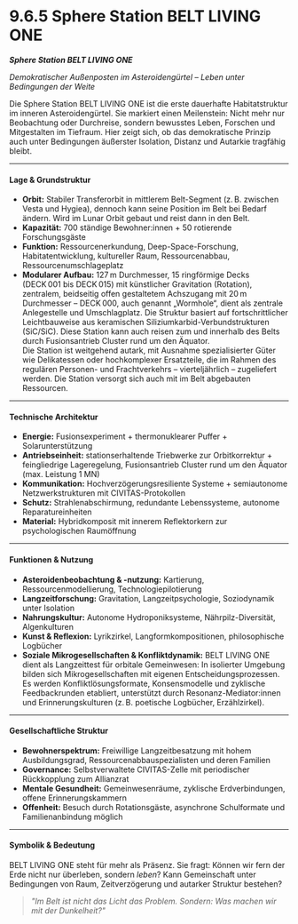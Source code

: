 # 9.6.5 Sphere Station BELT LIVING ONE

_**Sphere Station BELT LIVING ONE**_

_Demokratischer Außenposten im Asteroidengürtel – Leben unter Bedingungen der Weite_

Die Sphere Station BELT LIVING ONE ist die erste dauerhafte Habitatstruktur im inneren Asteroidengürtel. Sie markiert einen Meilenstein: Nicht mehr nur Beobachtung oder Durchreise, sondern bewusstes Leben, Forschen und Mitgestalten im Tiefraum. Hier zeigt sich, ob das demokratische Prinzip auch unter Bedingungen äußerster Isolation, Distanz und Autarkie tragfähig bleibt.

***

#### Lage & Grundstruktur

* **Orbit:** Stabiler Transferorbit in mittlerem Belt-Segment (z. B. zwischen Vesta und Hygiea), dennoch kann seine Position im Belt bei Bedarf ändern. Wird im Lunar Orbit gebaut und reist dann in den Belt.
* **Kapazität:** 700 ständige Bewohner:innen + 50 rotierende Forschungsgäste
* **Funktion:** Ressourcenerkundung, Deep-Space-Forschung, Habitatentwicklung, kultureller Raum, Ressourcenabbau, Ressourcenumschlageplatz
* **Modularer Aufbau:** 127 m Durchmesser, 15 ringförmige Decks (DECK 001 bis DECK 015) mit künstlicher Gravitation (Rotation), zentralem, beidseitig offen gestaltetem Achszugang mit 20 m Durchmesser – DECK 000, auch genannt „Wormhole“, dient als zentrale Anlegestelle und Umschlagplatz. Die Struktur basiert auf fortschrittlicher Leichtbauweise aus keramischen Siliziumkarbid-Verbundstrukturen (SiC/SiC). Diese Station kann auch reisen zum und innerhalb des Belts durch Fusionsantrieb Cluster rund um den Äquator.\
  Die Station ist weitgehend autark, mit Ausnahme spezialisierter Güter wie Delikatessen oder hochkomplexer Ersatzteile, die im Rahmen des regulären Personen- und Frachtverkehrs – vierteljährlich – zugeliefert werden. Die Station versorgt sich auch mit im Belt abgebauten Ressourcen.

***

#### Technische Architektur

* **Energie:** Fusionsexperiment + thermonuklearer Puffer + Solarunterstützung
* **Antriebseinheit:** stationserhaltende Triebwerke zur Orbitkorrektur + feingliedrige Lageregelung, Fusionsantrieb Cluster rund um den Äquator (max. Leistung 1 MN)
* **Kommunikation:** Hochverzögerungsresiliente Systeme + semiautonome Netzwerkstrukturen mit CIVITAS-Protokollen
* **Schutz:** Strahlenabschirmung, redundante Lebenssysteme, autonome Reparatureinheiten
* **Material:** Hybridkomposit mit innerem Reflektorkern zur psychologischen Raumöffnung

***

#### Funktionen & Nutzung

* **Asteroidenbeobachtung & -nutzung:** Kartierung, Ressourcenmodellierung, Technologiepilotierung
* **Langzeitforschung:** Gravitation, Langzeitpsychologie, Soziodynamik unter Isolation
* **Nahrungskultur:** Autonome Hydroponiksysteme, Nährpilz-Diversität, Algenkulturen
* **Kunst & Reflexion:** Lyrikzirkel, Langformkompositionen, philosophische Logbücher
* **Soziale Mikrogesellschaften & Konfliktdynamik:** BELT LIVING ONE dient als Langzeittest für orbitale Gemeinwesen: In isolierter Umgebung bilden sich Mikrogesellschaften mit eigenen Entscheidungsprozessen. Es werden Konfliktlösungsformate, Konsensmodelle und zyklische Feedbackrunden etabliert, unterstützt durch Resonanz-Mediator:innen und Erinnerungskulturen (z. B. poetische Logbücher, Erzählzirkel).

***

#### Gesellschaftliche Struktur

* **Bewohnerspektrum:** Freiwillige Langzeitbesatzung mit hohem Ausbildungsgrad, Ressourcenabbauspezialisten und deren Familien
* **Governance:** Selbstverwaltete CIVITAS-Zelle mit periodischer Rückkopplung zum Allianzrat
* **Mentale Gesundheit:** Gemeinwesenräume, zyklische Erdverbindungen, offene Erinnerungskammern
* **Offenheit:** Besuch durch Rotationsgäste, asynchrone Schulformate und Familienanbindung möglich

***

#### Symbolik & Bedeutung

BELT LIVING ONE steht für mehr als Präsenz. Sie fragt: Können wir fern der Erde nicht nur überleben, sondern _leben_? Kann Gemeinschaft unter Bedingungen von Raum, Zeitverzögerung und autarker Struktur bestehen?

> _"Im Belt ist nicht das Licht das Problem. Sondern: Was machen wir mit der Dunkelheit?"_
